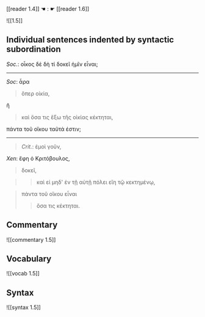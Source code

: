 [[reader 1.4]] ☚ : ☛ [[reader 1.6]]

![[1.5]]

## Individual sentences indented by syntactic subordination

_Soc._: οἶκος δὲ δὴ τί δοκεῖ ἡμῖν εἶναι; 

---

*Soc*: ἆρα 

> ὅπερ οἰκία, 

ἢ 

> καὶ ὅσα τις ἔξω τῆς οἰκίας κέκτηται,

πάντα τοῦ οἴκου ταῦτά ἐστιν;

---

> _Crit._: ἐμοὶ γοῦν, 

*Xen*: ἔφη ὁ Κριτόβουλος, 

>δοκεῖ,

>> καὶ εἰ μηδ' ἐν τῇ αὐτῇ πόλει εἴη τῷ κεκτημένῳ, 

> πάντα τοῦ οἴκου εἶναι 
>> ὅσα τις κέκτηται.


## Commentary

![[commentary 1.5]]

## Vocabulary

![[vocab 1.5]]

## Syntax

![[syntax 1.5]]

